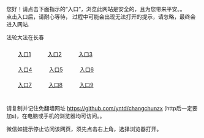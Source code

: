 您好！请点击下面指示的“入口”，浏览此网站是安全的，且为您带来平安。。 <br/>
点击入口后，请耐心等待， 过程中可能会出现无法打开的提示，请忽略，最终会进入网站. </br>

法轮大法在长春<br/>
<div style="padding:10px"><a style="margin:20px" target="_blank" href="https://d168gynz3byo8i.cloudfront.net/2Qpsp?jesjwj" id="ccLink1" rel="nofollow">入口1</a> <a target="_blank" style="margin:20px" href="https://drmg7iqbzkdcz.cloudfront.net/2Qpsp?iyvdkfd" id="ccLink2" rel="nofollow">入口2</a> <a style="margin:20px" target="_blank" href="https://d1cu3ff57n12e2.cloudfront.net/2Qpsp?agtyusn" id="ccLink3" rel="nofollow">入口3</a></div>

<div style="padding:10px" ><a style="margin:20px" target="_blank" href="https://d168gynz3byo8i.cloudfront.net/2Qpsp?jesjwj" id="ccLink4" rel="nofollow">入口4</a> <a style="margin:20px" href="https://drmg7iqbzkdcz.cloudfront.net/2Qpsp?iyvdkfd" target="_blank" id="ccLink5" rel="nofollow">入口5</a> <a style="margin:20px" href="https://d1cu3ff57n12e2.cloudfront.net/2Qpsp?agtyusn" target="_blank" id="ccLink6" rel="nofollow">入口6</a></div>

<div style="padding:10px"><a style="margin:20px" target="_blank" href="https://d168gynz3byo8i.cloudfront.net/2Qpsp?jesjwj" id="ccLink7" rel="nofollow">入口7</a> <a style="margin:20px" href="https://drmg7iqbzkdcz.cloudfront.net/2Qpsp?iyvdkfd" target="_blank" id="ccLink8" rel="nofollow">入口8</a> <a style="margin:20px" target="_blank" href="https://d1cu3ff57n12e2.cloudfront.net/2Qpsp?agtyusn" id="ccLink9" rel="nofollow">入口9</a></div>

<br/>



请复制并记住免翻墙网址 https://github.com/yntd/changchunzx (http后一定要加s)，在电脑或手机的浏览器均可访问。。<br/>

微信如提示停止访问该网页，须先点击右上角，选择浏览器打开。
